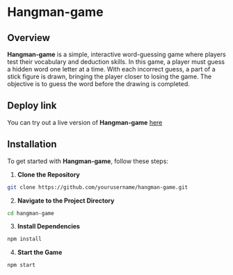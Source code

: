 # Hangman-game

## Overview
**Hangman-game** is a simple, interactive word-guessing game where players test their vocabulary and deduction skills. In this game, a player must guess a hidden word one letter at a time. With each incorrect guess, a part of a stick figure is drawn, bringing the player closer to losing the game. The objective is to guess the word before the drawing is completed.

## Deploy link
You can try out a live version of **Hangman-game** [here](https://66cc585cd921d330cc7a8267--rainbow-stroopwafel-e305fe.netlify.app/)

## Installation
To get started with **Hangman-game**, follow these steps:

1. **Clone the Repository**
```sh
git clone https://github.com/yourusername/hangman-game.git
```

2. **Navigate to the Project Directory**
```sh
cd hangman-game
```

3. **Install Dependencies**
```sh
npm install
```

4. **Start the Game**
```sh
npm start
```